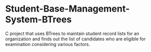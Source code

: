 # Student-Base-Management-System-BTrees
C project that uses BTrees to maintain student record lists for an organization and finds out the list of candidates who are eligible for examination considering various factors.
